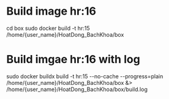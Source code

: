 # Build image hr:16
cd box
sudo docker build -t hr:15 /home/{user_name}/HoatDong_BachKhoa/box
# Build imgae hr:16 with log
sudo docker buildx build -t hr:15 --no-cache --progress=plain /home/{user_name}/HoatDong_BachKhoa/box &> /home/{user_name}/HoatDong_BachKhoa/box/build.log
